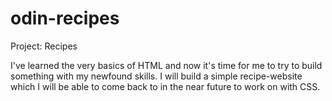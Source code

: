 # odin-recipes

Project: Recipes

I've learned the very basics of HTML and now it's time for me to try to build something with my newfound skills. I will build a simple recipe-website which I will be able to come back to in the near future to work on with CSS.
